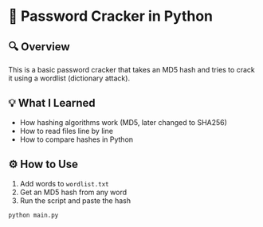 # 🧠 Password Cracker in Python

## 🔍 Overview
This is a basic password cracker that takes an MD5 hash and tries to crack it using a wordlist (dictionary attack).

## 💡 What I Learned
- How hashing algorithms work (MD5, later changed to SHA256)
- How to read files line by line
- How to compare hashes in Python

## ⚙️ How to Use
1. Add words to `wordlist.txt`
2. Get an MD5 hash from any word
3. Run the script and paste the hash

```bash
python main.py
